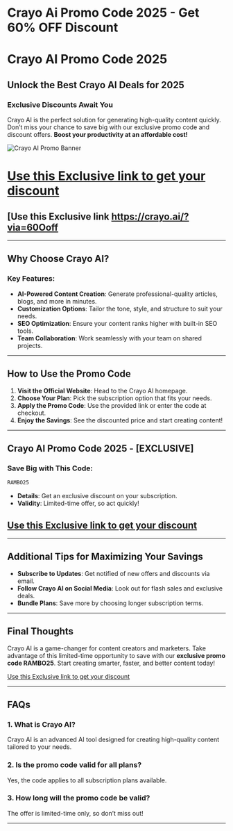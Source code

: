 # Crayo Ai Promo Code 2025 - Get 60% OFF Discount
# Crayo AI Promo Code 2025

## Unlock the Best Crayo AI Deals for 2025

### Exclusive Discounts Await You
Crayo AI is the perfect solution for generating high-quality content quickly. Don’t miss your chance to save big with our exclusive promo code and discount offers. **Boost your productivity at an affordable cost!**

![Crayo AI Promo Banner](https://i.ytimg.com/vi/31YDdnh3NTQ/hqdefault.jpg?sqp=-oaymwFBCOADEI4CSFryq4qpAzMIARUAAIhCGAHYAQHiAQoIGBACGAY4AUAB8AEB-AH-CYAC0AWKAgwIABABGBMgFyh_MA8=&rs=AOn4CLCuVo5KiG6c7intBPuqH0_2vYsqJA)

# [Use this Exclusive link to get your discount](https://crayo.ai/?via=rambo)
## [Use this Exclusive link https://crayo.ai/?via=60Ooff
---

## Why Choose Crayo AI?
### Key Features:
- **AI-Powered Content Creation**: Generate professional-quality articles, blogs, and more in minutes.
- **Customization Options**: Tailor the tone, style, and structure to suit your needs.
- **SEO Optimization**: Ensure your content ranks higher with built-in SEO tools.
- **Team Collaboration**: Work seamlessly with your team on shared projects.

---

## How to Use the Promo Code
1. **Visit the Official Website**: Head to the Crayo AI homepage.
2. **Choose Your Plan**: Pick the subscription option that fits your needs.
3. **Apply the Promo Code**: Use the provided link or enter the code at checkout.
4. **Enjoy the Savings**: See the discounted price and start creating content!

---

## Crayo AI Promo Code 2025 - [EXCLUSIVE]
### Save Big with This Code:
```markdown
RAMBO25
```
- **Details**: Get an exclusive discount on your subscription.
- **Validity**: Limited-time offer, so act quickly!

## [Use this Exclusive link to get your discount](https://crayo.ai/?via=rambo)

---

## Additional Tips for Maximizing Your Savings
- **Subscribe to Updates**: Get notified of new offers and discounts via email.
- **Follow Crayo AI on Social Media**: Look out for flash sales and exclusive deals.
- **Bundle Plans**: Save more by choosing longer subscription terms.

---

## Final Thoughts
Crayo AI is a game-changer for content creators and marketers. Take advantage of this limited-time opportunity to save with our **exclusive promo code RAMBO25**. Start creating smarter, faster, and better content today!

[Use this Exclusive link to get your discount](https://crayo.ai/?via=rambo)

---

## FAQs
### 1. **What is Crayo AI?**
Crayo AI is an advanced AI tool designed for creating high-quality content tailored to your needs.

### 2. **Is the promo code valid for all plans?**
Yes, the code applies to all subscription plans available.

### 3. **How long will the promo code be valid?**
The offer is limited-time only, so don’t miss out!

---
